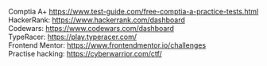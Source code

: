 Comptia A+ https://www.test-guide.com/free-comptia-a-practice-tests.html <br>
HackerRank: https://www.hackerrank.com/dashboard <br>
Codewars: https://www.codewars.com/dashboard <br>
TypeRacer: https://play.typeracer.com/ <br>
Frontend Mentor: https://www.frontendmentor.io/challenges <br>
Practise hacking: https://cyberwarrior.com/ctf/ <br>
